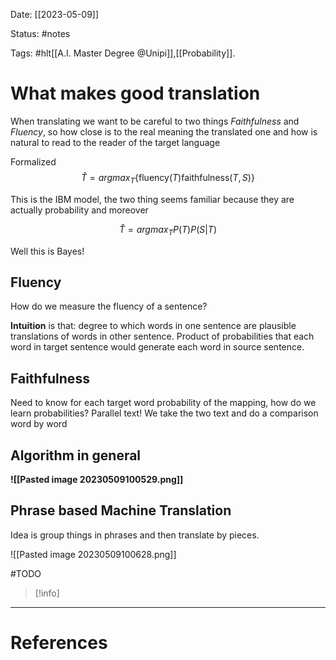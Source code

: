 Date: [[2023-05-09]]

Status: #notes

Tags: #hlt[[A.I. Master Degree @Unipi]],[[Probability]].

# What makes good translation

When translating we want to be careful to two things *Faithfulness* and *Fluency*, so how close is to the real meaning the translated one and how is natural to read to the reader of the target language

Formalized
$$
\hat{T} = argmax_T\{\text{fluency}(T)\text{faithfulness}(T,S)\}
$$

This is the IBM model, the two thing seems familiar because they are actually probability and moreover

$$
\hat{T} = argmax_TP(T)P(S|T)
$$

Well this is Bayes!

## Fluency

How do we measure the fluency of a sentence?

**Intuition** is that: degree to which words in one sentence are plausible translations of words in other sentence. Product of probabilities that each word in target sentence would generate each word in source sentence.

## Faithfulness

Need to know for each target word probability of the mapping, how do we learn probabilities? Parallel text! We take the two text and do a comparison word by word

## Algorithm in general

**![[Pasted image 20230509100529.png]]**
## Phrase based Machine Translation

Idea is group things in phrases and then translate by pieces.

![[Pasted image 20230509100628.png]]

#TODO



>[!info]
> 






---
# References

